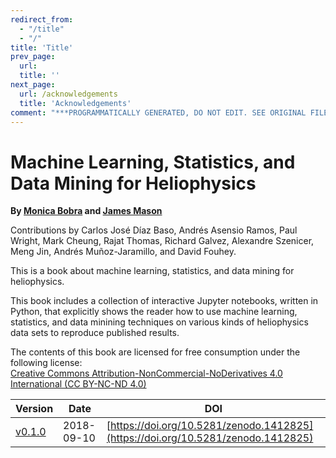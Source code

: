 ```yaml
---
redirect_from:
  - "/title"
  - "/"
title: 'Title'
prev_page:
  url: 
  title: ''
next_page:
  url: /acknowledgements
  title: 'Acknowledgements'
comment: "***PROGRAMMATICALLY GENERATED, DO NOT EDIT. SEE ORIGINAL FILES IN /notebooks***"
---
```

# Machine Learning, Statistics, and Data Mining for Heliophysics

**By [Monica Bobra](https://web.stanford.edu/~mbobra/) and [James Mason](http://jamespaulmason.strikingly.com/)**

Contributions by Carlos José Díaz Baso, Andrés Asensio Ramos, Paul Wright, Mark Cheung, Rajat Thomas, Richard Galvez, Alexandre Szenicer, Meng Jin, Andrés Muñoz-Jaramillo, and David Fouhey.

This is a book about machine learning, statistics, and data mining for heliophysics.

This book includes a collection of interactive Jupyter notebooks, written in Python, that explicitly shows the reader how to use machine learning, statistics, and data minining techniques on various kinds of heliophysics data sets to reproduce published results. 

The contents of this book are licensed for free consumption under the following license:  
[Creative Commons Attribution-NonCommercial-NoDerivatives 4.0 International (CC BY-NC-ND 4.0)](https://creativecommons.org/licenses/by-nc-nd/4.0/)

|Version|Date|DOI|
|-------|----|---|
| [v0.1.0](https://github.com/HelioML/HelioML/releases/tag/v0.1.0) | 2018-09-10 | [https://doi.org/10.5281/zenodo.1412825](https://doi.org/10.5281/zenodo.1412825) |